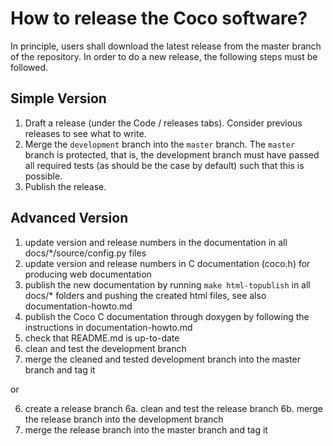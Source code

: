 How to release the Coco software?
=================================

In principle, users shall download the latest release from the master branch of the repository. In order to do a new
release, the following steps must be followed. 

Simple Version
--------------
1. Draft a release (under the Code / releases tabs). Consider previous releases to see what to write. 
2. Merge the `development` branch into the `master` branch. The `master` branch is protected, that is,
   the development branch must have passed all required tests (as should be the case by default) such 
   that this is possible. 
3. Publish the release. 

Advanced Version
----------------
1. update version and release numbers in the documentation in all docs/*/source/config.py files
2. update version and release numbers in C documentation (coco.h) for producing web documentation 
3. publish the new documentation by running `make html-topublish` in all docs/* folders and pushing the created html files,
   see also documentation-howto.md
4. publish the Coco C documentation through doxygen by following the instructions in documentation-howto.md
5. check that README.md is up-to-date
6. clean and test the development branch
7. merge the cleaned and tested development branch into the master branch and tag it

or

6. create a release branch
6a. clean and test the release branch
6b. merge the release branch into the development branch
7. merge the release branch into the master branch and tag it
